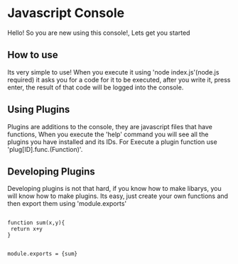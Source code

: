 <h1>Javascript Console</h1>


<p>Hello! So you are new using this console!, Lets get you started</p>



<h2>How to use</h2>

<p>
  Its very simple to use!
  When you execute it using 'node index.js'(node.js required) it asks you for a code for it to be executed, after you write it, press enter,
  the result of that code will be logged into the console.
</p>

<h2>Using Plugins</h2>

<p>
  Plugins are additions to the console, they are javascript files that have functions,
  When you execute the 'help' command you will see all the plugins you have installed and its IDs.
  For Execute a plugin function use 'plug[ID].func.(Function)'.
</p>

<h2>Developing Plugins</h2>

<p>
  Developing plugins is not that hard, if you know how to make libarys, you will know how to make plugins.
  Its easy, just create your own functions and then export them using 'module.exports'
</p>
<code>
function sum(x,y){
 return x+y
}

module.exports = {sum}
</code>

